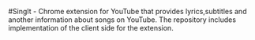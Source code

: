 #SingIt - Chrome extension for YouTube that provides lyrics,subtitles and another information about songs on YouTube.
The repository includes implementation of the client side for the extension.
